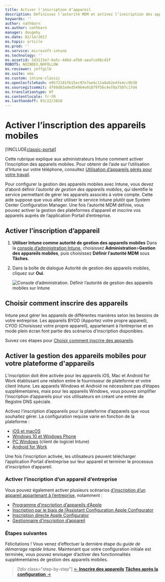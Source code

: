 ```yaml
---
title: Activer l’inscription d’appareil
description: Définissez l’autorité MDM et activez l’inscription des appareils iOS, Windows, Android et Mac.
keywords: ''
author: nathbarn
ms.author: nathbarn
manager: dougeby
ms.date: 02/14/2017
ms.topic: article
ms.prod: ''
ms.service: microsoft-intune
ms.technology: ''
ms.assetid: 5d3215e7-0a5c-44bd-afb0-aeafce98c43f
ROBOTS: NOINDEX,NOFOLLOW
ms.reviewer: jeffgilb
ms.suite: ems
ms.custom: intune-classic
ms.openlocfilehash: e9572181fb15ec97e7ae4c11a8ab2e4fe4cc9b30
ms.sourcegitcommit: df60d03a0ed54964e91879f56c4ef0a7507c17d4
ms.translationtype: HT
ms.contentlocale: fr-FR
ms.lasthandoff: 03/22/2018
---
```

# <a name="enable-enrollment-for-mobile-devices"></a>Activer l’inscription des appareils mobiles

[!INCLUDE[classic-portal](../includes/classic-portal.md)]

Cette rubrique explique aux administrateurs Intune comment activer l’inscription des appareils mobiles. Pour obtenir de l’aide sur l’utilisation d’Intune sur votre téléphone, consultez [Utilisation d’appareils gérés pour votre travail](https://docs.microsoft.com/intune-user-help/company-portal-frequently-asked-questions).

Pour configurer la gestion des appareils mobiles avec Intune, vous devez d’abord définir *l’autorité de gestion des appareils mobiles*, qui identifie le service permettant de gérer les appareils associés à votre compte. Cette aide suppose que vous allez utiliser le service Intune plutôt que System Center Configuration Manager. Une fois l’autorité MDM définie, vous pouvez activer la gestion des plateformes d’appareil et inscrire vos appareils auprès de l’application Portail d’entreprise.

## <a name="enable-device-enrollment"></a>Activer l’inscription d’appareil

1. **Utiliser Intune comme autorité de gestion des appareils mobiles** Dans la [console d’administration Intune](https://manage.microsoft.com/), choisissez **Administration**>**Gestion des appareils mobiles**, puis choisissez **Définir l’autorité MDM** sous **Tâches**.  

2. Dans la boîte de dialogue Autorité de gestion des appareils mobiles, cliquez sur **Oui**.

    ![Console d’administration. Définir l’autorité de gestion des appareils mobiles sur Intune](../media/intune-mdm-authority.png)

## <a name="choose-how-to-enroll-devices"></a>Choisir comment inscrire des appareils

Intune peut gérer les appareils de différentes manières selon les besoins de votre entreprise. Les appareils BYOD (Apportez votre propre appareil), CYOD (Choisissez votre propre appareil), appartenant à l’entreprise et en mode plein écran font partie des scénarios d’inscription disponibles.

Suivez ces étapes pour [Choisir comment inscrire des appareils](choose-how-to-enroll-devices1.md).

## <a name="enable-mdm-for-your-device-platform"></a>Activer la gestion des appareils mobiles pour votre plateforme d'appareils
L’inscription doit être activée pour les appareils iOS, Mac et Android for Work établissant une relation entre le fournisseur de plateforme et votre client Intune. Les appareils Windows et Android ne nécessitent pas d’étapes supplémentaires, mais pour les appareils Windows, vous pouvez simplifier l’inscription d’appareils pour vos utilisateurs en créant une entrée de Registre DNS spéciale.

Activez l’inscription d’appareils pour la plateforme d’appareils que vous souhaitez gérer. La configuration requise varie en fonction de la plateforme :

- [iOS et macOS](/intune-classic/deploy-use/set-up-ios-and-mac-management-with-microsoft-intune)
- [Windows 10 et Windows Phone](/intune-classic/deploy-use/set-up-windows-device-management-with-microsoft-intune)
- [PC Windows](/intune-classic/deploy-use/manage-windows-pcs-with-microsoft-intune) (client de logiciel Intune)
- [Android for Work](/intune-classic/deploy-use/set-up-android-for-work)

Une fois l’inscription activée, les utilisateurs peuvent télécharger l’application Portail d’entreprise sur leur appareil et terminer le processus d’inscription d’appareil.

### <a name="enable-company-owned-device-enrollment"></a>Activer l’inscription d’un appareil d’entreprise
Vous pouvez également activer plusieurs scénarios [d’inscription d’un appareil appartenant à l’entreprise](/intune-classic/deploy-use/manage-corporate-owned-devices), notamment :
- [Programme d’inscription d’appareils d’Apple](/intune-classic/deploy-use/ios-device-enrollment-program-in-microsoft-intune)
- [Inscription par le biais de l’Assistant Configuration Apple Configurator](/intune-classic/deploy-use/ios-setup-assistant-enrollment-in-microsoft-intune)
- [Inscription directe Apple Configurator](/intune-classic/deploy-use/ios-direct-enrollment-in-microsoft-intune)
- [Gestionnaire d’inscription d’appareil](/intune-classic/deploy-use/enroll-corporate-owned-devices-with-the-device-enrollment-manager-in-microsoft-intune)

### <a name="next-steps"></a>Étapes suivantes
Félicitations ! Vous venez d’effectuer la dernière étape du *guide de démarrage rapide Intune*. Maintenant que votre configuration initiale est terminée, vous pouvez envisager d’activer des fonctionnalités supplémentaires de gestion des appareils mobiles.

>[!div class="step-by-step"]
>[&larr; **Inscrire des appareils**](.\start-with-a-paid-subscription-to-microsoft-intune-step-8.md)     [**Tâches après la configuration** &rarr;](.\post-configuration-tasks.md)  

